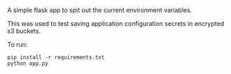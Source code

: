 A simple flask app to spit out the current environment variables.

This was used to test saving application configuration secrets in encrypted s3 buckets.

To run:

    pip install -r requirements.txt
    python app.py


